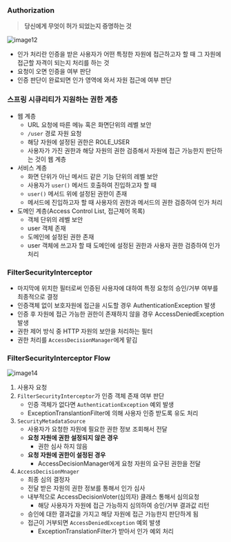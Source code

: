 ### Authorization

> **당신에게 무엇이 허가 되었는지 증명하는 것**
>

![image12](https://github.com/user-attachments/assets/acca8364-c674-464c-808a-951bd0e88851)

- 인가 처리란 인증을 받은 사용자가 어떤 특정한 자원에 접근하고자 할 때 그 자원에 접근할 자격이 되는지 처리를 하는 것
- 요청이 오면 인증을 여부 판단
- 인증 판단이 완료되면 인가 영역에 와서 자원 접근에 여부 판단

### 스프링 시큐리티가 지원하는 권한 계층
- 웹 계층
    - URL 요청에 따른 메뉴 혹은 화면단위의 레벨 보안
    - `/user` 경로 자원 요청
    - 해당 자원에 설정된 권한은 ROLE_USER
    - 사용자가 가진 권한과 해당 자원의 권한 검증해서 자원에 접근 가능한지 판단하는 것이 웹 계층
- 서비스 계층
    - 화면 단위가 아닌 메서드 같은 기능 단위의 레벨 보안
    - 사용자가 `user()` 메서드 호출하여 진입하고자 할 때
    - `user()` 메서드 위에 설정된 권한이 존재
    - 메서드에 진입하고자 할 때 사용자의 권한과 메서드의 권한 검증하여 인가 처리
- 도메인 계층(Access Control List, 접근제어 목록)
    - 객체 단위의 레벨 보안
    - user 객체 존재
    - 도메인에 설정된 권한 존재
    - user 객체에 쓰고자 할 때 도메인에 설정된 권한과 사용자 권한 검증하여 인가 처리

### FilterSecurityInterceptor

- 마지막에 위치한 필터로써 인증된 사용자에 대하여 특정 요청의 승인/거부 여부를 최종적으로 결정
- 인증객체 없이 보호자원에 접근을 시도할 경우 AuthenticationException 발생
- 인증 후 자원에 접근 가능한 권한이 존재하지 않을 경우 AccessDeniedException 발생
- 권한 제어 방식 중 HTTP 자원의 보안을 처리하는 필터
- 권한 처리를 `AccessDecisionManager`에게 맡김

### FilterSecurityInterceptor Flow

![image14](https://github.com/user-attachments/assets/7f7a6d6f-e8eb-4ae8-b488-1e819e5f3fa4)

1. 사용자 요청
2. `FilterSecurityInterceptor`가 인증 객체 존재 여부 판단
    - 인증 객체가 없다면 `AuthenticationException` 예외 발생
    - ExceptionTranslantionFilter에 의해 사용자 인증 받도록 유도 처리
3. `SecurityMetadataSource`
    - 사용자가 요청한 자원에 필요한 권한 정보 조회해서 전달
    - **요청 자원에 권한 설정되지 않은 경우**
        - 권한 심사 하지 않음
    - **요청 자원에 권한이 설정된 경우**
        - AccessDecisionManager에게 요청 자원의 요구된 권한을 전달
4. `AccessDecisionMnager`
    - 최종 심의 결정자
    - 전달 받은 자원의 권한 정보를 통해서 인가 심사
    - 내부적으로 AccessDecisionVoter(심의자) 클래스 통해서 심의요청
        - 해당 사용자가 자원에 접근 가능하지 심의하여 승인/거부 결과값 리턴
    - 승인에 대한 결과값을 가지고 해당 자원에 접근 가능한지 판단하게 됨
    - 접근이 거부되면 `AccessDeniedException` 예외 발생
        - ExceptionTranslationFilter가 받아서 인가 예외 처리
